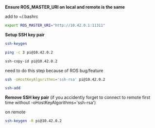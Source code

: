 **Ensure ROS_MASTER_URI on local and remote is the same**

add to ~/.bashrc  
```bash
export ROS_MASTER_URI="http://10.42.0.1:11311"
```
	
**Setup SSH key pair**  

```bash
ssh-keygen
```      
```bash
ping -c 3 pi@10.42.0.2
```  
```bash
ssh-copy-id pi@10.42.0.2
```  
need to do this step because of ROS bug/feature
```bash
ssh -oHostKeyAlgorithms='ssh-rsa' pi@10.42.0.2 
```
```bash
ssh-add
```  
	
**Remove SSH key pair** (if you accidently forget to connect to remote first time without -oHostKeyAlgorithms='ssh-rsa')  

on remote
```bash
ssh-keygen -R pi@10.42.0.2
``` 
